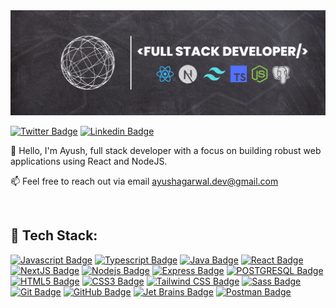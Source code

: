 <img src='./assets/githubHeader.png' alt='Github Banner'>

[![Twitter Badge](https://img.shields.io/badge/-@ayushagarwwal027-1ca0f1?style=flat&labelColor=000000&logo=x&logoColor=white&link=https://twitter.com/Ipenywis)](https://twitter.com/ayushagarwal027)
[![Linkedin Badge](https://img.shields.io/badge/-Ayush-0e76a8?style=flat&labelColor=0e76a8&logo=linkedin&logoColor=white)](https://www.linkedin.com/in/ayush-agarwal-145a20166/)

👋 Hello, I'm Ayush, full stack developer with a focus on building robust web applications using React and NodeJS.


📫 Feel free to reach out via email ayushagarwal.dev@gmail.com 

<br>

## 💼 Tech Stack:



[![Javascript Badge](https://img.shields.io/badge/-Javascript-F0DB4F?style=for-the-badge&labelColor=F0DB4F&logo=javascript&logoColor=black)](#)
[![Typescript Badge](https://img.shields.io/badge/-Typescript-007acc?style=for-the-badge&labelColor=007acc&logo=typescript&logoColor=white)](#)
[![Java Badge](https://img.shields.io/badge/-Java-B0732B?style=for-the-badge&labelColor=black&logo=openjdk&logoColor=23ED8B00&labelColor=B0732B)](#)
[![React Badge](https://img.shields.io/badge/-React-61dafb?style=for-the-badge&labelColor=61dafb&logo=react&logoColor=black)](#)
[![NextJS Badge](https://img.shields.io/badge/-nextjs-black?style=for-the-badge&labelColor=black&logo=next.js&logoColor=white)](#)
[![Nodejs Badge](https://img.shields.io/badge/-Nodejs-3C873A?style=for-the-badge&labelColor=3C873A&logo=node.js&logoColor=white)](#)
[![Express Badge](https://img.shields.io/badge/-Express-ddd?style=for-the-badge&labelColor=ddd&logo=express&logoColor=black)](#)
[![POSTGRESQL Badge](https://img.shields.io/badge/-Postgre_SQL-3587bd?style=for-the-badge&labelColor=3587bd&logo=postgresql&logoColor=white)](#)
[![HTML5 Badge](https://img.shields.io/badge/-HTML5-E34F26?style=for-the-badge&labelColor=E34F26&logo=html5&logoColor=white)](#)
[![CSS3 Badge](https://img.shields.io/badge/-CSS3-1572B6?style=for-the-badge&labelColor=black&logo=css3&logoColor=white&labelColor=1572B6)](#)
[![Tailwind CSS Badge](https://img.shields.io/badge/-Tailwind%20CSS-45e6dd?style=for-the-badge&labelColor=45e6dd&logo=tailwind-css&logoColor=black)](#)
[![Sass Badge](https://img.shields.io/badge/-Sass-CC6699?style=for-the-badge&labelColor=CC6699&logo=sass&logoColor=white)](#)
[![Git Badge](https://img.shields.io/badge/-Git-F05032?style=for-the-badge&labelColor=F05032&logo=git&logoColor=white)](#)
[![GitHub Badge](https://img.shields.io/badge/-GitHub-black?style=for-the-badge&labelColor=black&logo=github&logoColor=white)](#)
[![Jet Brains Badge](https://img.shields.io/badge/-Jet%20brains-cb4469?style=for-the-badge&labelColor=cb4469&logo=jetbrains&logoColor=white)](#)
[![Postman Badge](https://img.shields.io/badge/-postman-black?style=for-the-badge&labelColor=black&logo=postman)](#)



[//]: # ([![MongoDB Badge]&#40;https://img.shields.io/badge/-MongoDB-13AA52?style=for-the-badge&labelColor=white&logo=mongodb&logoColor=13AA52&#41;]&#40;#&#41;)

[//]: # ([![Spring]&#40;https://img.shields.io/badge/-Spring-6DB33F?style=for-the-badge&labelColor=black&logo=spring&logoColor=6DB33F&#41;]&#40;#&#41;)
[//]: # ([![Spring Boot]&#40;https://img.shields.io/badge/-Spring%20Boot-6DB33F?style=for-the-badge&labelColor=black&logo=springboot&logoColor=6DB33F&#41;]&#40;#&#41;)
<!-- [![Redux Badge](https://img.shields.io/badge/-redux-764ABC?style=for-the-badge&labelColor=black&logo=redux&logoColor=764ABC)](#) -->



<!-- [![ThreeJS Badge](https://img.shields.io/badge/-threejs-222222?style=for-the-badge&labelColor=black&logo=three.js&logoColor=white)](#)
[![Styled Components Badge](https://img.shields.io/badge/-styled%20components-DB7093?style=for-the-badge&labelColor=black&logo=styled-components&logoColor=DB7093)](#) -->

<!-- ## 🛠️ Tools: -->



[//]: # (<br>)

[//]: # ()
[//]: # (## 📈 GitHub Stats)

[//]: # ()
[//]: # (<br>)

[//]: # ()
[//]: # ([![Top Langs]&#40;https://github-readme-stats.vercel.app/api/top-langs/?username=ayushagarwal27&langs_count=7&theme=ayu-mirage&hide=dart&layout=compact&hide_border=true&&#41;]&#40;https://github.com/ayushCode27/github-readme-stats&#41;)

[//]: # ([![Ayush's github stats]&#40;https://github-readme-stats.vercel.app/api?username=ayushagarwal27&count_private=true&theme=ayu-mirage&hide=dart&layout=compact&hide_border=true&hide_rank=true&#41;]&#40;https://github.com/ayushagarwal27/github-readme-stats&#41; )

[//]: # ()

